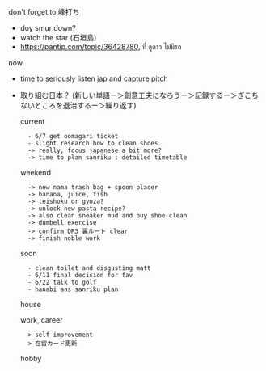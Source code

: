 don't forget to 峰打ち
- doy smur down?
- watch the star (石垣島)
- https://pantip.com/topic/36428780, ที่ ดูดาว ไม่มีรถ

now
- time to seriously listen jap and capture pitch 
- 取り組む日本？ (新しい単語ー＞創意工夫になろうー＞記録するー＞ぎこちないところを退治するー＞繰り返す)

	current
	
		- 6/7 get oomagari ticket
		- slight research how to clean shoes
		-> really, focus japanese a bit more?
		-> time to plan sanriku : detailed timetable
		
	weekend
		
		-> new nama trash bag + spoon placer
		-> banana, juice, fish
		-> teishoku or gyoza?
		-> unlock new pasta recipe?
		-> also clean sneaker mud and buy shoe clean
		-> dumbell exercise
		-> confirm DR3 裏ルート clear
		-> finish noble work
		
	soon
		
		- clean toilet and disgusting matt
		- 6/11 final decision for fav
		- 6/22 talk to golf
		- hanabi ans sanriku plan
	house
	
	work, career
	
		> self improvement
		> 在留カード更新
	hobby
			

			
		
